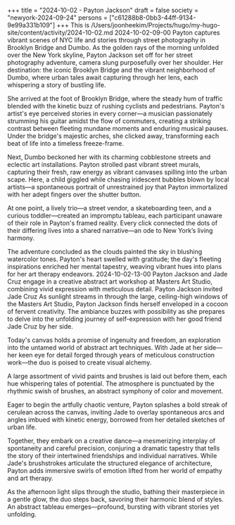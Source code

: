 +++
title = "2024-10-02 - Payton Jackson"
draft = false
society = "newyork-2024-09-24"
persons = ["c61288b8-0bb3-44ff-9134-9e99a331b109"]
+++
This is /Users/joonheekim/Projects/hugo/my-hugo-site/content/activity/2024-10-02.md
2024-10-02-09-00
Payton captures vibrant scenes of NYC life and stories through street photography in Brooklyn Bridge and Dumbo.
As the golden rays of the morning unfolded over the New York skyline, Payton Jackson set off for her street photography adventure, camera slung purposefully over her shoulder. Her destination: the iconic Brooklyn Bridge and the vibrant neighborhood of Dumbo, where urban tales await capturing through her lens, each whispering a story of bustling life. 

She arrived at the foot of Brooklyn Bridge, where the steady hum of traffic blended with the kinetic buzz of rushing cyclists and pedestrians. Payton's artist's eye perceived stories in every corner—a musician passionately strumming his guitar amidst the flow of commuters, creating a striking contrast between fleeting mundane moments and enduring musical pauses. Under the bridge's majestic arches, she clicked away, transforming each beat of life into a timeless freeze-frame.

Next, Dumbo beckoned her with its charming cobblestone streets and eclectic art installations. Payton strolled past vibrant street murals, capturing their fresh, raw energy as vibrant canvases spilling into the urban scape. Here, a child giggled while chasing iridescent bubbles blown by local artists—a spontaneous portrait of unrestrained joy that Payton immortalized with her adept fingers over the shutter button.

At one point, a lively trio—a street vendor, a skateboarding teen, and a curious toddler—created an impromptu tableau, each participant unaware of their role in Payton's framed reality. Every click connected the dots of their differing lives into a shared narrative—an ode to New York’s living harmony.

The adventure concluded as the clouds painted the sky in blushing watercolor tones. Payton's heart swelled with gratitude; the day's fleeting inspirations enriched her mental tapestry, weaving vibrant hues into plans for her art therapy endeavors.
2024-10-02-13-00
Payton Jackson and Jade Cruz engage in a creative abstract art workshop at Masters Art Studio, combining vivid expression with meticulous detail.
Payton Jackson invited Jade Cruz
As sunlight streams in through the large, ceiling-high windows of the Masters Art Studio, Payton Jackson finds herself enveloped in a cocoon of fervent creativity. The ambiance buzzes with possibility as she prepares to delve into the unfolding journey of self-expression with her good friend Jade Cruz by her side. 

Today's canvas holds a promise of ingenuity and freedom, an exploration into the untamed world of abstract art techniques. With Jade at her side—her keen eye for detail forged through years of meticulous construction work—the duo is poised to create visual alchemy.

A large assortment of vivid paints and brushes is laid out before them, each hue whispering tales of potential. The atmosphere is punctuated by the rhythmic swish of brushes, an abstract symphony of color and movement. 

Eager to begin the artfully chaotic venture, Payton splashes a bold streak of cerulean across the canvas, inviting Jade to overlay spontaneous arcs and angles imbued with kinetic energy, borrowed from her detailed sketches of urban life.

Together, they embark on a creative dance—a mesmerizing interplay of spontaneity and careful precision, conjuring a dramatic tapestry that tells the story of their intertwined friendships and individual narratives. While Jade's brushstrokes articulate the structured elegance of architecture, Payton adds immersive swirls of emotion lifted from her world of empathy and art therapy.

As the afternoon light slips through the studio, bathing their masterpiece in a gentle glow, the duo steps back, savoring their harmonic blend of styles. An abstract tableau emerges—profound, bursting with vibrant stories yet unfolding.
